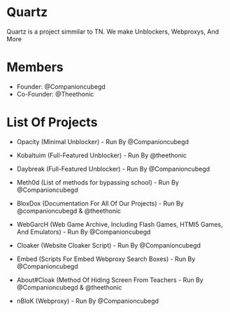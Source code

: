 # Quartz
Quartz is a project simmilar to TN. We make Unblockers, Webproxys, And More

# Members
- Founder: @Companioncubegd
- Co-Founder: @Theethonic

# List Of Projects
- Opacity (Minimal Unblocker) - Run By @Companioncubegd
- Kobaltuim (Full-Featured Unblocker) - Run By @theethonic
- Daybreak (Full-Featured Unblocker) - Run By @Companioncubegd

- Meth0d (List of methods for bypassing school) - Run By @Companioncubegd
- BloxDox (Documentation For All Of Our Projects) - Run By @companioncubegd & @theethonic

- WebGarcH (Web Game Archive, Including Flash Games, HTMl5 Games, And Emulators) - Run By @Companioncubegd
- Cloaker (Website Cloaker Script) - Run By @Companioncubegd
- Embed (Scripts For Embed Webproxy Search Boxes) - Run By @Companioncubegd
- About#Cloak (Method Of Hiding Screen From Teachers - Run By @Companioncubegd & @theethonic

- nBloK (Webproxy) - Run By @Companioncubegd
